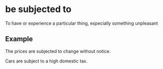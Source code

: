 # be subjected to 

To have or experience a particular thing, especially something unpleasant

## Example

The prices are subjected to change without notice.

Cars are subject to a high domestic tax.
